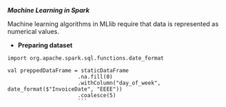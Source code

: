 **_Machine Learning in Spark_**

Machine learning algorithms in MLlib require that data is represented as numerical values. 

* **Preparing dataset**

```spark
import org.apache.spark.sql.functions.date_format

val preppedDataFrame = staticDataFrame
                      .na.fill(0)
                      .withColumn("day_of_week", date_format($"InvoiceDate", "EEEE"))  
                      .coalesce(5)
                      ```
